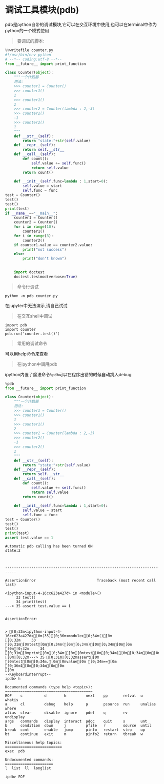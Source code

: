 
# 调试工具模块(pdb)

pdb是python自带的调试模块,它可以在交互环境中使用,也可以在terminal中作为python的一个模式使用

> 要调试的脚本:


```python
%%writefile counter.py
#!/usr/bin/env python
# --*-- coding:utf-8 --*--
from __future__ import print_function

class Counter(object):
    """一个计数器
    用法:
    >>> counter1 = Counter()
    >>> counter1()
    1
    >>> counter1()
    2
    >>> counter2 = Counter(lambda : 2,-3)
    >>> counter2()
    -1
    >>> counter2()
    1
    """
    def __str__(self):
        return "state:"+str(self.value)
    def __repr__(self):
        return self.__str__
    def __call__(self):
        def count():
            self.value += self.func()
            return self.value
        return count()
    
    def __init__(self,func=lambda : 1,start=0):
        self.value = start
        self.func = func 
test = Counter()
test()
test()
print(test)
if __name__=="__main__":
    counter1 = Counter()
    counter2 = Counter()
    for i in range(10):
        counter1()
    for i in range(8):
        counter2()
    if counter1.value == counter2.value:
        print("not success")
    else: 
        print("don't known")
        
    
    import doctest
    doctest.testmod(verbose=True)

```

> 命令行调试

    python -m pdb counter.py
    
在jupyter中无法演示,请自己试试

> 在交互shell中调试

    import pdb
    import counter
    pdb.run('counter.test()')

> 常用的调试命令

可以用help命令来查看

> 在ipython中调用pdb

ipython内置了魔法命令`%pdb`可以在程序出错的时候自动跳入debug


```python
%pdb
from __future__ import print_function

class Counter(object):
    """一个计数器
    用法:
    >>> counter1 = Counter()
    >>> counter1()
    1
    >>> counter1()
    2
    >>> counter2 = Counter(lambda : 2,-3)
    >>> counter2()
    -1
    >>> counter2()
    1
    """
    def __str__(self):
        return "state:"+str(self.value)
    def __repr__(self):
        return self.__str__
    def __call__(self):
        def count():
            self.value += self.func()
            return self.value
        return count()
    
    def __init__(self,func=lambda : 1,start=0):
        self.value = start
        self.func = func 
test = Counter()
test()
test()
print(test)
assert test.value == 1 
```

    Automatic pdb calling has been turned ON
    state:2



    ---------------------------------------------------------------------------

    AssertionError                            Traceback (most recent call last)

    <ipython-input-4-16cc623a427d> in <module>()
         33 test()
         34 print(test)
    ---> 35 assert test.value == 1
    

    AssertionError: 


    > [0;32m<ipython-input-4-16cc623a427d>[0m(35)[0;36m<module>[0;34m()[0m
    [0;32m     33 [0;31m[0mtest[0m[0;34m([0m[0;34m)[0m[0;34m[0m[0m
    [0m[0;32m     34 [0;31m[0mprint[0m[0;34m([0m[0mtest[0m[0;34m)[0m[0;34m[0m[0m
    [0m[0;32m---> 35 [0;31m[0;32massert[0m [0mtest[0m[0;34m.[0m[0mvalue[0m [0;34m==[0m [0;36m1[0m[0;34m[0m[0m
    [0m
    --KeyboardInterrupt--
    ipdb> h
    
    Documented commands (type help <topic>):
    ========================================
    EOF    c          d        h         next    pp       retval  u          whatis
    a      cl         debug    help      p       psource  run     unalias    where 
    alias  clear      disable  ignore    pdef    q        rv      undisplay
    args   commands   display  interact  pdoc    quit     s       unt      
    b      condition  down     j         pfile   r        source  until    
    break  cont       enable   jump      pinfo   restart  step    up       
    bt     continue   exit     n         pinfo2  return   tbreak  w        
    
    Miscellaneous help topics:
    ==========================
    exec  pdb
    
    Undocumented commands:
    ======================
    l  list  ll  longlist
    
    ipdb> EOF
    

